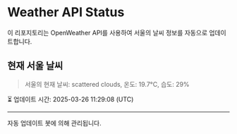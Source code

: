 
# Weather API Status

이 리포지토리는 OpenWeather API를 사용하여 서울의 날씨 정보를 자동으로 업데이트합니다.

## 현재 서울 날씨
> 서울의 현재 날씨: scattered clouds, 온도: 19.7°C, 습도: 29%

⏳ 업데이트 시간: 2025-03-26 11:29:08 (UTC)

---
자동 업데이트 봇에 의해 관리됩니다.
